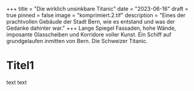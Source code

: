 +++
title = "Die wirklich unsinkbare Titanic"
date = "2023-06-16"
draft = true
pinned = false
image = "komprimiert.2.tif"
description = "Eines der prachtvollen Gebäude der Stadt Bern, wie es entstand und was der Gedanke dahinter war."
+++
Lange Spiegel Fassaden, hohe Wände, imposante Glasscheiben und Korridore voller Kunst. Ein Schiff auf grundgelaufen inmitten von Bern. Die Schweizer Titanic.

# Titel1 

text text
